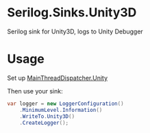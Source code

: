 # Serilog.Sinks.Unity3D

Serilog sink for Unity3D, logs to Unity Debugger

# Usage
Set up [MainThreadDispatcher.Unity](https://github.com/KuraiAndras/MainThreadDispatcher.Unity)

Then use your sink:
```c#
var logger = new LoggerConfiguration()
    .MinimumLevel.Information()
    .WriteTo.Unity3D()
    .CreateLogger();
```
